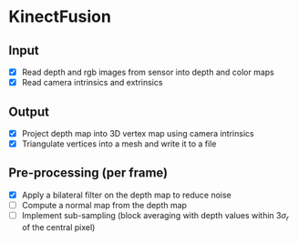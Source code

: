 # KinectFusion

## Input
- [x] Read depth and rgb images from sensor into depth and color maps
- [x] Read camera intrinsics and extrinsics

## Output
- [x] Project depth map into 3D vertex map using camera intrinsics
- [x] Triangulate vertices into a mesh and write it to a file

## Pre-processing (per frame)
- [x] Apply a bilateral filter on the depth map to reduce noise
- [ ] Compute a normal map from the depth map
- [ ] Implement sub-sampling (block averaging with depth values within $3\sigma_r$ of the central pixel)

## 